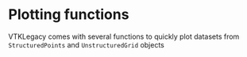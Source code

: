 # Plotting functions

VTKLegacy comes with several functions to quickly plot datasets from `StructuredPoints` and `UnstructuredGrid` objects